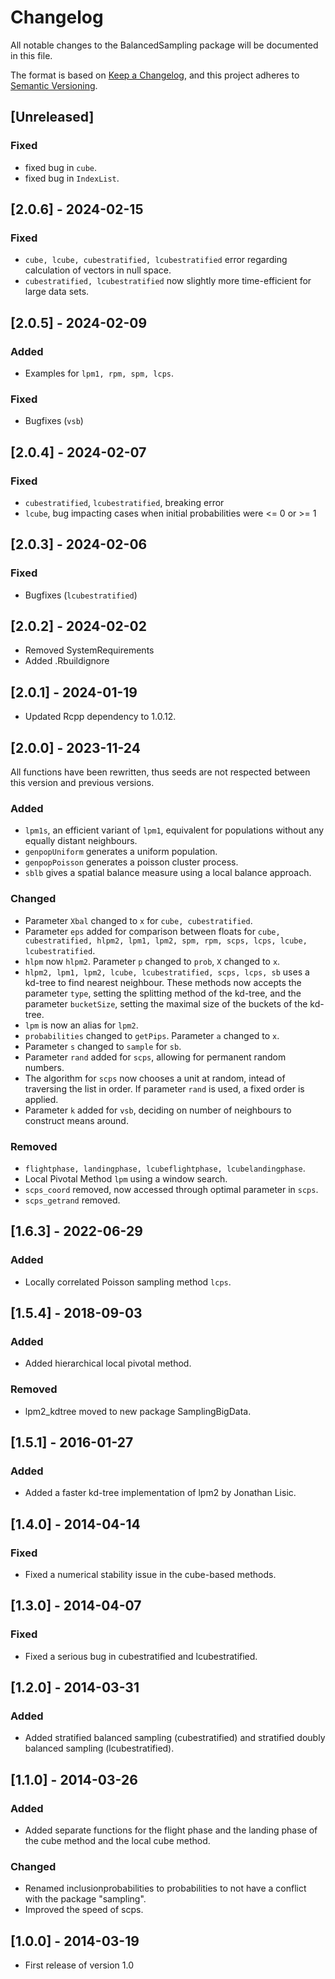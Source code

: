 # Changelog

All notable changes to the BalancedSampling package will be documented in this
file.

The format is based on [Keep a Changelog](https://keepachangelog.com/en/1.0.0/),
and this project adheres to [Semantic Versioning](https://semver.org/spec/v2.0.0.html).

## [Unreleased]
### Fixed
- fixed bug in `cube`.
- fixed bug in `IndexList`.

## [2.0.6] - 2024-02-15
### Fixed
- `cube, lcube, cubestratified, lcubestratified` error regarding calculation of vectors in null space.
- `cubestratified, lcubestratified` now slightly more time-efficient for large data sets.

## [2.0.5] - 2024-02-09
### Added
- Examples for `lpm1, rpm, spm, lcps`.

### Fixed
- Bugfixes (`vsb`)

## [2.0.4] - 2024-02-07
### Fixed
- `cubestratified`, `lcubestratified`, breaking error
- `lcube`, bug impacting cases when initial probabilities were <= 0 or >= 1

## [2.0.3] - 2024-02-06
### Fixed
- Bugfixes (`lcubestratified`)

## [2.0.2] - 2024-02-02
- Removed SystemRequirements
- Added .Rbuildignore

## [2.0.1] - 2024-01-19
- Updated Rcpp dependency to 1.0.12.

## [2.0.0] - 2023-11-24
All functions have been rewritten, thus seeds are not respected between this version and previous versions.

### Added
- `lpm1s`, an efficient variant of `lpm1`, equivalent for populations without any equally distant neighbours.
- `genpopUniform` generates a uniform population.
- `genpopPoisson` generates a poisson cluster process.
- `sblb` gives a spatial balance measure using a local balance approach.

### Changed
- Parameter `Xbal` changed to `x` for `cube, cubestratified`.
- Parameter `eps` added for comparison between floats for `cube, cubestratified, hlpm2, lpm1, lpm2, spm, rpm, scps, lcps, lcube, lcubestratified`.
- `hlpm` now `hlpm2`. Parameter `p` changed to `prob`, `X` changed to `x`.
- `hlpm2, lpm1, lpm2, lcube, lcubestratified, scps, lcps, sb` uses a kd-tree to find nearest neighbour. These methods now accepts the parameter `type`, setting the splitting method of the kd-tree, and the parameter `bucketSize`, setting the maximal size of the buckets of the kd-tree.
- `lpm` is now an alias for `lpm2`.
- `probabilities` changed to `getPips`. Parameter `a` changed to `x`.
- Parameter `s` changed to `sample` for `sb`.
- Parameter `rand` added for `scps`, allowing for permanent random numbers.
- The algorithm for `scps` now chooses a unit at random, intead of traversing the list in order. If parameter `rand` is used, a fixed order is applied.
- Parameter `k` added for `vsb`, deciding on number of neighbours to construct means around.

### Removed
- `flightphase, landingphase, lcubeflightphase, lcubelandingphase`.
- Local Pivotal Method `lpm` using a window search.
- `scps_coord` removed, now accessed through optimal parameter in `scps`.
- `scps_getrand` removed.

## [1.6.3] - 2022-06-29

### Added
- Locally correlated Poisson sampling method `lcps`.

## [1.5.4] - 2018-09-03

### Added
- Added hierarchical local pivotal method.

### Removed
- lpm2_kdtree moved to new package SamplingBigData.

## [1.5.1] - 2016-01-27

### Added
- Added a faster kd-tree implementation of lpm2 by Jonathan Lisic.

## [1.4.0] - 2014-04-14

### Fixed
- Fixed a numerical stability issue in the cube-based methods.

## [1.3.0] - 2014-04-07

### Fixed
- Fixed a serious bug in cubestratified and lcubestratified.

## [1.2.0] - 2014-03-31

### Added
- Added stratified balanced sampling (cubestratified) and stratified doubly balanced sampling (lcubestratified).

## [1.1.0] - 2014-03-26

### Added
- Added separate functions for the flight phase and the landing phase of the cube method and the local cube method.

### Changed
- Renamed inclusionprobabilities to probabilities to not have a conflict with the package "sampling".
- Improved the speed of scps.

## [1.0.0] - 2014-03-19
- First release of version 1.0
